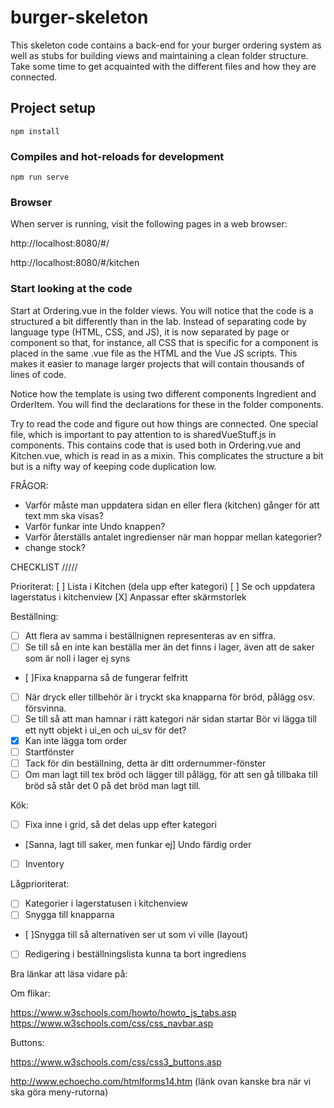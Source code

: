# burger-skeleton

This skeleton code contains a back-end for your burger ordering system as well as stubs for building views and maintaining a clean folder structure. Take some time to get acquainted with the different files and how they are connected.

## Project setup
```
npm install
```

### Compiles and hot-reloads for development
```
npm run serve
```

### Browser

When server is running, visit the following pages in a web browser:

http://localhost:8080/#/

http://localhost:8080/#/kitchen

### Start looking at the code

Start at Ordering.vue in the folder views. You will notice that the code is a structured a bit differently than in the lab. Instead of separating code by language type (HTML, CSS, and JS), it is now separated by page or component so that, for instance, all CSS that is specific for a component is placed in the same .vue file as the HTML and the Vue JS scripts. This makes it easier to manage larger projects that will contain thousands of lines of code.

Notice how the template is using two different components Ingredient and OrderItem. You will find the declarations for these in the folder components.

Try to read the code and figure out how things are connected. One special file, which is important to pay attention to is sharedVueStuff.js in components. This contains code that is used both in Ordering.vue and Kitchen.vue, which is read in as a mixin. This complicates the structure a bit but is a nifty way of keeping code duplication low.

FRÅGOR:
- Varför måste man uppdatera sidan en eller flera (kitchen) gånger för att text mm ska visas?
- Varför funkar inte Undo knappen?
- Varför återställs antalet ingredienser när man hoppar mellan kategorier?
- change stock?

CHECKLIST
/////

Prioriterat:
[ ] Lista i Kitchen (dela upp efter kategori)
[ ] Se och uppdatera lagerstatus i kitchenview
[X] Anpassar efter skärmstorlek


Beställning:
- [ ] Att flera av samma i beställnignen representeras av en siffra.
- [ ] Se till så en inte kan beställa mer än det finns i lager, även
      att de saker som är noll i lager ej syns
- [ ]Fixa knapparna så de fungerar felfritt
- [ ] När dryck eller tillbehör är i tryckt ska knapparna för bröd, pålägg osv. försvinna.
- [ ] Se till så att man hamnar i rätt kategori när sidan startar
      Bör vi lägga till ett nytt  objekt i ui_en och ui_sv för det?
- [X] Kan inte lägga tom order
- [ ] Startfönster
- [ ] Tack för  din beställning, detta är ditt ordernummer-fönster
- [ ] Om man lagt till tex bröd och lägger till pålägg, för att sen gå tillbaka till bröd så står det 0 på det bröd man lagt till.

Kök:
- [ ] Fixa inne i grid, så det delas upp efter kategori
- [Sanna, lagt till saker, men funkar ej] Undo färdig order
- [ ] Inventory

Lågprioriterat:
- [ ] Kategorier i lagerstatusen i kitchenview
- [ ] Snygga till knapparna
- [ ]Snygga till så alternativen ser ut som vi ville (layout)
- [ ] Redigering i beställningslista
      kunna ta bort ingrediens


Bra länkar att läsa vidare på:

Om flikar:


https://www.w3schools.com/howto/howto_js_tabs.asp
https://www.w3schools.com/css/css_navbar.asp


Buttons:

https://www.w3schools.com/css/css3_buttons.asp

http://www.echoecho.com/htmlforms14.htm
(länk ovan kanske bra när vi ska göra meny-rutorna)
